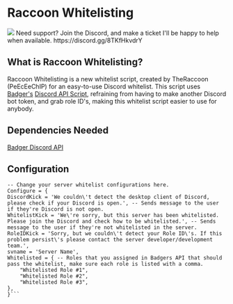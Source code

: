 # Raccoon Whitelisting
<img src="https://profile-counter.glitch.me/Raccoon-Whitelist/count.svg" />
Need support? Join the Discord, and make a ticket I'll be happy to help when available. https://discord.gg/8TKfHkvdrY

## What is Raccoon Whitelisting?
Raccoon Whitelisting is a new whitelist script, created by TheRaccoon (PeEcEeChIP) for an easy-to-use Discord whitelist. This script uses [Badger's](https://github.com/JaredScar) [Discord API Script](https://github.com/JaredScar/Badger_Discord_API), refraining from having to make another Discord bot token, and grab role ID's, making this whitelist script easier to use for anybody.

## Dependencies Needed
[Badger Discord API](https://github.com/JaredScar/Badger_Discord_API)

## Configuration
```
-- Change your server whitelist configurations here.
Configure = {
DiscordKick = 'We couldn\'t detect the desktop client of Discord, please check if your Discord is open.', -- Sends message to the user if they're Discord is not open.
WhitelistKick = 'We\'re sorry, but this server has been whitelisted. Please join the Discord and check how to be whitelisted.', -- Sends message to the user if they're not whitelisted in the server.
RoleIDKick = 'Sorry, but we couldn\'t detect your Role ID\'s. If this problem persist\'s please contact the server developer/development team.',
svname = 'Server Name',
Whitelisted = { -- Roles that you assigned in Badgers API that should pass the whitelist, make sure each role is listed with a comma.
    "Whitelisted Role #1",
    "Whitelisted Role #2",
    "Whitelisted Role #3",
},
}```

